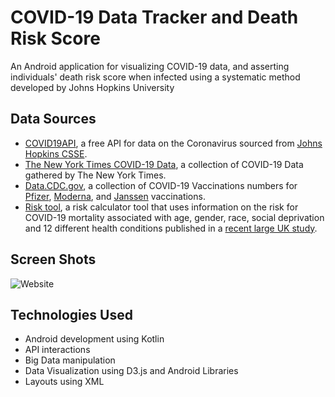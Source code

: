 # COVID-19 Data Tracker and Death Risk Score

An Android application for visualizing COVID-19 data, and asserting individuals' death risk score when infected using a systematic method developed by Johns Hopkins University

## Data Sources

* [COVID19API](https://covid19api.com/), a free API for data on the Coronavirus sourced from [Johns Hopkins CSSE](https://github.com/CSSEGISandData/COVID-19).
* [The New York Times COVID-19 Data](https://github.com/nytimes/covid-19-data), a collection of COVID-19 Data gathered by The New York Times.
* [Data.CDC.gov](https://data.cdc.gov/), a collection of COVID-19 Vaccinations numbers for [Pfizer](https://data.cdc.gov/Vaccinations/COVID-19-Vaccine-Distribution-Allocations-by-Juris/saz5-9hgg), [Moderna](https://data.cdc.gov/Vaccinations/COVID-19-Vaccine-Distribution-Allocations-by-Juris/b7pe-5nws), and [Janssen](https://data.cdc.gov/Vaccinations/COVID-19-Vaccine-Distribution-Allocations-by-Juris/w9zu-fywh) vaccinations. 
* [Risk tool](https://covid19risktools.com:8443/riskcalculator), a risk calculator tool that uses information on the risk for COVID-19 mortality associated with age, gender, race, social deprivation and 12 different health conditions published in a [recent large UK study](https://www.nature.com/articles/s41586-020-2521-4).

## Screen Shots

![Website](1.png)

## Technologies Used

* Android development using Kotlin
* API interactions
* Big Data manipulation
* Data Visualization using D3.js and Android Libraries
* Layouts using XML
